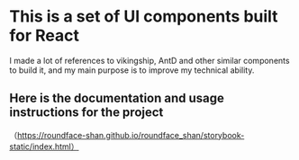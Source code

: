 # This is a set of UI components built for React

I made a lot of references to vikingship, AntD and other similar components to build it, and my main purpose is to improve my technical ability.



## Here is the documentation and usage instructions for the project

（https://roundface-shan.github.io/roundface_shan/storybook-static/index.html）
